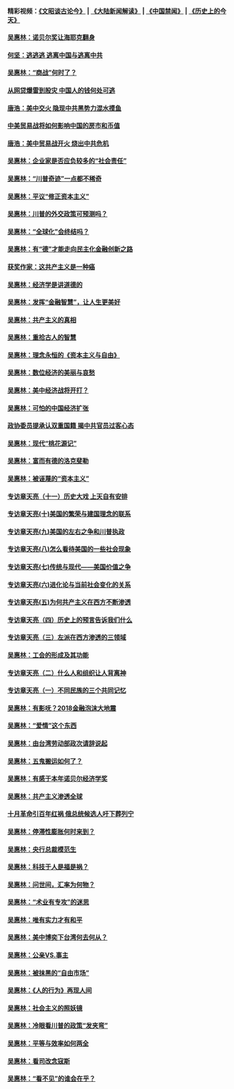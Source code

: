 #### 精彩视频：[《文昭谈古论今》](https://github.com/gfw-breaker/wenzhao/blob/master/README.md?t=12310031) | [《大陆新闻解读》](https://github.com/gfw-breaker/ntdtv-comedy/blob/master/README.md?t=12310031) | [《中国禁闻》](https://github.com/gfw-breaker/ntdtv-news/blob/master/README.md?t=12310031) | [《历史上的今天》](https://github.com/gfw-breaker/today-in-history/blob/master/README.md?t=12310031) 

#### [吴惠林：诺贝尔奖让海耶克翻身](../pages/nsc423/n10890049.md?t=12310031) 

#### [何坚：逃逃逃 逃离中国与逃离中共](../pages/nsc423/n10592891.md?t=12310031) 

#### [吴惠林：“商战”何时了？](../pages/nsc423/n10573558.md?t=12310031) 

#### [从网贷爆雷到股灾 中国人的钱何处可逃](../pages/nsc423/n10572800.md?t=12310031) 

#### [唐浩：美中交火 隐现中共黑势力混水摸鱼](../pages/nsc423/n10544040.md?t=12310031) 

#### [中美贸易战将如何影响中国的房市和币值](../pages/nsc423/n10543697.md?t=12310031) 

#### [唐浩：美中贸易战开火 烧出中共危机](../pages/nsc423/n10540126.md?t=12310031) 

#### [吴惠林：企业家是否应负较多的“社会责任”](../pages/nsc423/n10535022.md?t=12310031) 

#### [吴惠林：“川普奇迹”一点都不稀奇](../pages/nsc423/n10512808.md?t=12310031) 

#### [吴惠林：平议“修正资本主义”](../pages/nsc423/n10495724.md?t=12310031) 

#### [吴惠林：川普的外交政策可预测吗？](../pages/nsc423/n10462387.md?t=12310031) 

#### [吴惠林：“全球化”会终结吗？](../pages/nsc423/n10452838.md?t=12310031) 

#### [吴惠林：有“德”才能走向民主化金融创新之路](../pages/nsc423/n10432292.md?t=12310031) 

#### [获奖作家：这共产主义是一种癌](../pages/nsc423/n10431541.md?t=12310031) 

#### [吴惠林：经济学是讲道德的](../pages/nsc423/n10398014.md?t=12310031) 

#### [吴惠林：发挥“金融智慧”，让人生更美好](../pages/nsc423/n10375019.md?t=12310031) 

#### [吴惠林：共产主义的真相](../pages/nsc423/n10351394.md?t=12310031) 

#### [吴惠林：重拾古人的智慧](../pages/nsc423/n10337691.md?t=12310031) 

#### [吴惠林：理念永恒的《资本主义与自由》](../pages/nsc423/n10316274.md?t=12310031) 

#### [吴惠林：数位经济的美丽与哀愁](../pages/nsc423/n10292946.md?t=12310031) 

#### [吴惠林：美中经济战将开打？](../pages/nsc423/n10258825.md?t=12310031) 

#### [吴惠林：可怕的中国经济扩张](../pages/nsc423/n10219147.md?t=12310031) 

#### [政协委员提承认双重国籍 揭中共官员过客心态](../pages/nsc423/n10208809.md?t=12310031) 

#### [吴惠林：现代“桃花源记”](../pages/nsc423/n10185234.md?t=12310031) 

#### [吴惠林：富而有德的洛克斐勒](../pages/nsc423/n10142264.md?t=12310031) 

#### [吴惠林：被诬蔑的“资本主义”](../pages/nsc423/n10124816.md?t=12310031) 

#### [专访章天亮（十一）历史大戏 上天自有安排](../pages/nsc423/n10094905.md?t=12310031) 

#### [专访章天亮(十)美国的繁荣与建国理念的联系](../pages/nsc423/n10094899.md?t=12310031) 

#### [专访章天亮(九)美国的左右之争和川普执政](../pages/nsc423/n10094889.md?t=12310031) 

#### [专访章天亮(八)怎么看待美国的一些社会现象](../pages/nsc423/n10094857.md?t=12310031) 

#### [专访章天亮(七)传统与现代——美国价值之争](../pages/nsc423/n10093140.md?t=12310031) 

#### [专访章天亮(六)进化论与当前社会变化的关系](../pages/nsc423/n10092036.md?t=12310031) 

#### [专访章天亮(五)为何共产主义在西方不断渗透](../pages/nsc423/n10083620.md?t=12310031) 

#### [专访章天亮（四）历史上的预言告诉我们什么](../pages/nsc423/n10083606.md?t=12310031) 

#### [专访章天亮（三）左派在西方渗透的三领域](../pages/nsc423/n10081115.md?t=12310031) 

#### [吴惠林：工会的形成及其功能](../pages/nsc423/n10080633.md?t=12310031) 

#### [专访章天亮（二）什么人和组织让人背离神](../pages/nsc423/n10076637.md?t=12310031) 

#### [专访章天亮（一）不同民族的三个共同记忆](../pages/nsc423/n10074188.md?t=12310031) 

#### [吴惠林：有影呒？2018金融泡沫大地震](../pages/nsc423/n10040534.md?t=12310031) 

#### [吴惠林：“爱情”这个东西](../pages/nsc423/n10019423.md?t=12310031) 

#### [吴惠林：由台湾劳动部政次请辞说起](../pages/nsc423/n9979679.md?t=12310031) 

#### [吴惠林：五鬼搬运如何了？](../pages/nsc423/n9925338.md?t=12310031) 

#### [吴惠林：有感于本年诺贝尔经济学奖](../pages/nsc423/n9871883.md?t=12310031) 

#### [吴惠林：共产主义渗透全球](../pages/nsc423/n9812748.md?t=12310031) 

#### [十月革命引百年红祸 俄总统候选人吁下葬列宁](../pages/nsc423/n9810182.md?t=12310031) 

#### [吴惠林：停滞性膨胀何时来到？](../pages/nsc423/n9764136.md?t=12310031) 

#### [吴惠林：央行总裁模范生](../pages/nsc423/n9728134.md?t=12310031) 

#### [吴惠林：科技于人是福是祸？](../pages/nsc423/n9672982.md?t=12310031) 

#### [吴惠林：问世间，汇率为何物？](../pages/nsc423/n9621788.md?t=12310031) 

#### [吴惠林：“术业有专攻”的迷思](../pages/nsc423/n9580363.md?t=12310031) 

#### [吴惠林：唯有实力才有和平](../pages/nsc423/n9529599.md?t=12310031) 

#### [吴惠林：美中博奕下台湾何去何从？](../pages/nsc423/n9483598.md?t=12310031) 

#### [吴惠林：公亲VS.事主](../pages/nsc423/n9425637.md?t=12310031) 

#### [吴惠林：被抹黑的“自由市场”](../pages/nsc423/n9351545.md?t=12310031) 

#### [吴惠林：《人的行为》再现人间](../pages/nsc423/n9296339.md?t=12310031) 

#### [吴惠林：社会主义的照妖镜](../pages/nsc423/n9243460.md?t=12310031) 

#### [吴惠林：冷眼看川普的政策“发夹弯”](../pages/nsc423/n9120684.md?t=12310031) 

#### [吴惠林：平等与效率如何两全](../pages/nsc423/n9075430.md?t=12310031) 

#### [吴惠林：看司改念寇斯](../pages/nsc423/n9024915.md?t=12310031) 

#### [吴惠林：“看不见”的谁会在乎？](../pages/nsc423/n8977488.md?t=12310031) 

